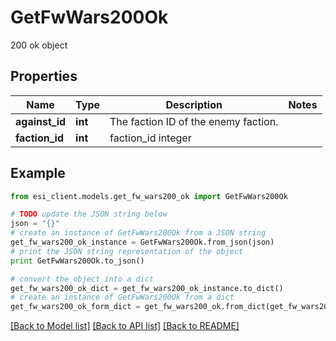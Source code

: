 # GetFwWars200Ok

200 ok object

## Properties

Name | Type | Description | Notes
------------ | ------------- | ------------- | -------------
**against_id** | **int** | The faction ID of the enemy faction. | 
**faction_id** | **int** | faction_id integer | 

## Example

```python
from esi_client.models.get_fw_wars200_ok import GetFwWars200Ok

# TODO update the JSON string below
json = "{}"
# create an instance of GetFwWars200Ok from a JSON string
get_fw_wars200_ok_instance = GetFwWars200Ok.from_json(json)
# print the JSON string representation of the object
print GetFwWars200Ok.to_json()

# convert the object into a dict
get_fw_wars200_ok_dict = get_fw_wars200_ok_instance.to_dict()
# create an instance of GetFwWars200Ok from a dict
get_fw_wars200_ok_form_dict = get_fw_wars200_ok.from_dict(get_fw_wars200_ok_dict)
```
[[Back to Model list]](../README.md#documentation-for-models) [[Back to API list]](../README.md#documentation-for-api-endpoints) [[Back to README]](../README.md)


